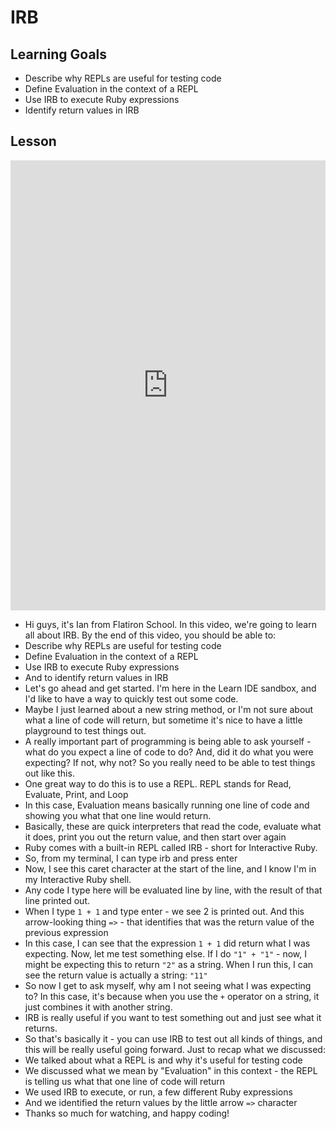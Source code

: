 # IRB

## Learning Goals

+ Describe why REPLs are useful for testing code
+ Define Evaluation in the context of a REPL
+ Use IRB to execute Ruby expressions
+ Identify return values in IRB

## Lesson
<iframe width="100%" height="720" src="https://www.youtube.com/embed/K68nZGChEa4?rel=0&showinfo=0" frameborder="0" allowfullscreen></iframe>

+ Hi guys, it's Ian from Flatiron School. In this video, we're going to learn all about IRB. By the end of this video, you should be able to:
+ Describe why REPLs are useful for testing code
+ Define Evaluation in the context of a REPL
+ Use IRB to execute Ruby expressions
+ And to identify return values in IRB
+ Let's go ahead and get started. I'm here in the Learn IDE sandbox, and I'd like to have a way to quickly test out some code.
+ Maybe I just learned about a new string method, or I'm not sure about what a line of code will return, but sometime it's nice to have a little playground to test things out.
+ A really important part of programming is being able to ask yourself - what do you expect a line of code to do? And, did it do what you were expecting? If not, why not? So you really need to be able to test things out like this.
+ One great way to do this is to use a REPL. REPL stands for Read, Evaluate, Print, and Loop
+ In this case, Evaluation means basically running one line of code and showing you what that one line would return.
+ Basically, these are quick interpreters that read the code, evaluate what it does, print you out the return value, and then start over again
+ Ruby comes with a built-in REPL called IRB - short for Interactive Ruby.
+ So, from my terminal, I can type irb and press enter
+ Now, I see this caret character at the start of the line, and I know I'm in my Interactive Ruby shell.
+ Any code I type here will be evaluated line by line, with the result of that line printed out.
+ When I type `1 + 1` and type enter - we see 2 is printed out. And this arrow-looking thing `=>` - that identifies that was the return value of the previous expression
+ In this case, I can see that the expression `1 + 1` did return what I was expecting. Now, let me test something else. If I do `"1" + "1"` - now, I might be expecting this to return `"2"` as a string. When I run this, I can see the return value is actually a string: `"11"`
+ So now I get to ask myself, why am I not seeing what I was expecting to? In this case, it's because when you use the `+` operator on a string, it just combines it with another string.
+ IRB is really useful if you want to test something out and just see what it returns.
+ So that's basically it - you can use IRB to test out all kinds of things, and this will be really useful going forward. Just to recap what we discussed:
+ We talked about what a REPL is and why it's useful for testing code
+ We discussed what we mean by "Evaluation" in this context - the REPL is telling us what that one line of code will return
+ We used IRB to execute, or run, a few different Ruby expressions
+ And we identified the return values by the little arrow `=>` character
+ Thanks so much for watching, and happy coding!
